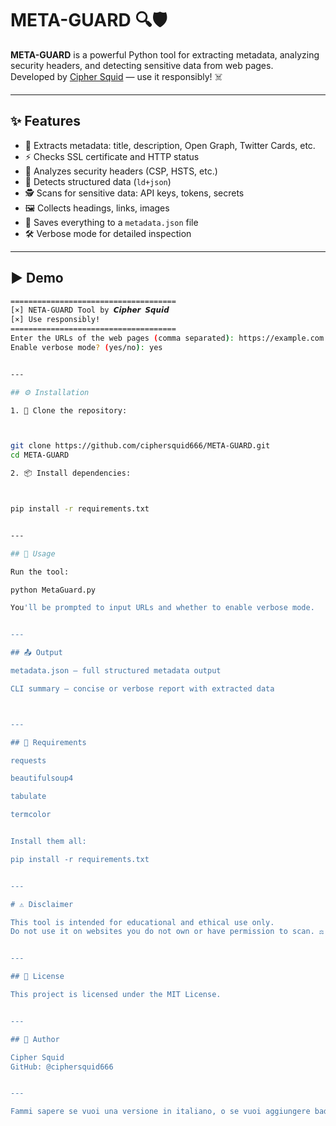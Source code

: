# META-GUARD 🔍🛡️

**META-GUARD** is a powerful Python tool for extracting metadata, analyzing security headers, and detecting sensitive data from web pages.  
Developed by [Cipher Squid](https://github.com/ciphersquid666) — use it responsibly! ☠️

---

## ✨ Features

- 📄 Extracts metadata: title, description, Open Graph, Twitter Cards, etc.
- ⚡ Checks SSL certificate and HTTP status
- 🔐 Analyzes security headers (CSP, HSTS, etc.)
- 🧠 Detects structured data (`ld+json`)
- 🕵️ Scans for sensitive data: API keys, tokens, secrets
- 🖼️ Collects headings, links, images
- 📁 Saves everything to a `metadata.json` file
- 🛠️ Verbose mode for detailed inspection

---

## ▶️ Demo

```bash
=====================================
[×] NETA-GUARD Tool by 𝘾𝙞𝙥𝙝𝙚𝙧 𝙎𝙦𝙪𝙞𝙙
[×] Use responsibly!
=====================================
Enter the URLs of the web pages (comma separated): https://example.com
Enable verbose mode? (yes/no): yes


---

## ⚙️ Installation

1. 🔗 Clone the repository:



git clone https://github.com/ciphersquid666/META-GUARD.git
cd META-GUARD

2. 📦 Install dependencies:



pip install -r requirements.txt


---

## 🚀 Usage

Run the tool:

python MetaGuard.py

You'll be prompted to input URLs and whether to enable verbose mode.


---

## 📤 Output

metadata.json – full structured metadata output

CLI summary – concise or verbose report with extracted data



---

## 🧰 Requirements

requests

beautifulsoup4

tabulate

termcolor


Install them all:

pip install -r requirements.txt


---

# ⚠️ Disclaimer

This tool is intended for educational and ethical use only.
Do not use it on websites you do not own or have permission to scan. ⚖️


---

## 📜 License

This project is licensed under the MIT License.


---

## 👤 Author

Cipher Squid
GitHub: @ciphersquid666


---

Fammi sapere se vuoi una versione in italiano, o se vuoi aggiungere badge di stato, workflow CI/CD, o un logo!

